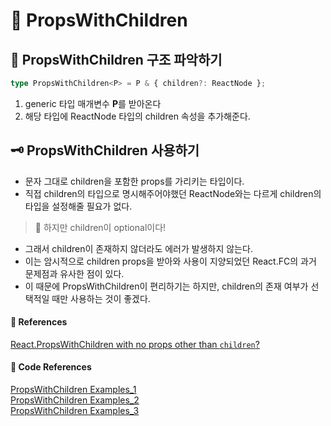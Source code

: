 # 🌟 PropsWithChildren

## 🦴 PropsWithChildren 구조 파악하기

```ts
type PropsWithChildren<P> = P & { children?: ReactNode };
```

1. generic 타입 매개변수 **P**를 받아온다
2. 해당 타입에 ReactNode 타입의 children 속성을 추가해준다.

## 🗝️ PropsWithChildren 사용하기

- 문자 그대로 children을 포함한 props를 가리키는 타입이다.
- 직접 children의 타입으로 명시해주어야했던 ReactNode와는 다르게 children의 타입을 설정해줄 필요가 없다.

> 🚨 하지만 children이 optional이다!

- 그래서 children이 존재하지 않더라도 에러가 발생하지 않는다.
- 이는 암시적으로 children props을 받아와 사용이 지양되었던 React.FC의 과거 문제점과 유사한 점이 있다.
- 이 때문에 PropsWithChildren이 편리하기는 하지만, children의 존재 여부가 선택적일 때만 사용하는 것이 좋겠다.

#### 🔎 References

[React.PropsWithChildren with no props other than `children`?](https://stackoverflow.com/questions/65548388/react-propswithchildren-with-no-props-other-than-children) <br/>

#### 🤖 Code References

[PropsWithChildren Examples_1](https://github.com/ChainSafe/metamask-snap-polkadot/blob/master/packages/example/src/context/metamask.tsx) <br/>
[PropsWithChildren Examples_2](https://github.com/PacktPublishing/Full-Stack-React-TypeScript-and-Node/blob/master/Chap12/super-forum-client/src/components/editor/RichTextControls.tsx) <br/>
[PropsWithChildren Examples_3](https://github.com/aqualinkorg/aqualink-app/blob/master/packages/website/src/common/Delayed/index.tsx)
